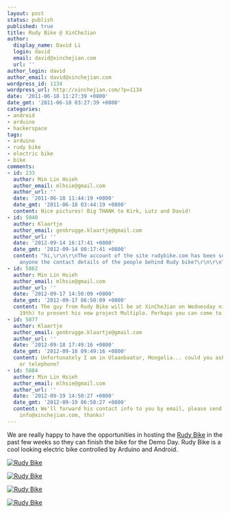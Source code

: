 ```yaml
---
layout: post
status: publish
published: true
title: Rudy Bike @ XinCheJian
author:
  display_name: David Li
  login: david
  email: david@xinchejian.com
  url: ''
author_login: david
author_email: david@xinchejian.com
wordpress_id: 1134
wordpress_url: http://xinchejian.com/?p=1134
date: '2011-06-18 11:27:39 +0800'
date_gmt: '2011-06-18 03:27:39 +0800'
categories:
- android
- arduino
- hackerspace
tags:
- arduino
- rudy bike
- electric bike
- bike
comments:
- id: 233
  author: Min Lin Hsieh
  author_email: mlhsie@gmail.com
  author_url: ''
  date: '2011-06-18 11:44:19 +0800'
  date_gmt: '2011-06-18 03:44:19 +0800'
  content: Nice pictures! Big THANK to Kirk, Lutz and David!
- id: 5840
  author: Klaartje
  author_email: genbrugge.klaartje@gmail.com
  author_url: ''
  date: '2012-09-14 16:17:41 +0800'
  date_gmt: '2012-09-14 08:17:41 +0800'
  content: "hi,\r\n\r\nThe account of the site rudybike.com has been suspended. Has
    anyone the contact details of the people behind Rudy bike?\r\n\r\nThanks,\r\nKlaartje"
- id: 5862
  author: Min Lin Hsieh
  author_email: mlhsie@gmail.com
  author_url: ''
  date: '2012-09-17 14:50:09 +0800'
  date_gmt: '2012-09-17 06:50:09 +0800'
  content: The guy from Rudy Bike will be at XinCheJian on Wednesday night (Sept.
    19th) to present his new project Multiplo. Perhaps you can come to meet him?
- id: 5877
  author: Klaartje
  author_email: genbrugge.klaartje@gmail.com
  author_url: ''
  date: '2012-09-18 17:49:16 +0800'
  date_gmt: '2012-09-18 09:49:16 +0800'
  content: Unfortunately I am in Ulaanbaatar, Mongolia... could you ask his email
    or telephone?
- id: 5884
  author: Min Lin Hsieh
  author_email: mlhsie@gmail.com
  author_url: ''
  date: '2012-09-19 14:50:27 +0800'
  date_gmt: '2012-09-19 06:50:27 +0800'
  content: We'll forward his contact info to you by email, please send an email to
    info@xinchejian.com, thanks!
---
```

<p>We are really happy to have the opportunities in hosting the <a href="http://rudybike.com">Rudy Bike</a> in the past few weeks so they can finish the bike for the Demo Day. Rudy Bike is a cool looking electric bike controlled by Arduino and Android.</p></p>
<p>
<a href="http://www.flickr.com/photos/taweili/5842011704/" title="Rudy Bike by xxom, on Flickr"><img src="http://farm6.static.flickr.com/5067/5842011704_76c5c81177.jpg" alt="Rudy Bike"></a><br />
</p></p>
<p>
<a href="http://www.flickr.com/photos/taweili/5841461861/" title="Rudy Bike by xxom, on Flickr"><img src="http://farm6.static.flickr.com/5072/5841461861_4ca89d9620.jpg"alt="Rudy Bike"></a><br />
</p></p>
<p>
<a href="http://www.flickr.com/photos/taweili/5842008458/" title="Rudy Bike by xxom, on Flickr"><img src="http://farm4.static.flickr.com/3324/5842008458_785d85fedb.jpg"alt="Rudy Bike"></a><br />
</p></p>
<p>
<a href="http://www.flickr.com/photos/taweili/5842007318/" title="Rudy Bike by xxom, on Flickr"><img src="http://farm6.static.flickr.com/5073/5842007318_1a49c8b09b.jpg"alt="Rudy Bike"></a><br />
</p></p>
